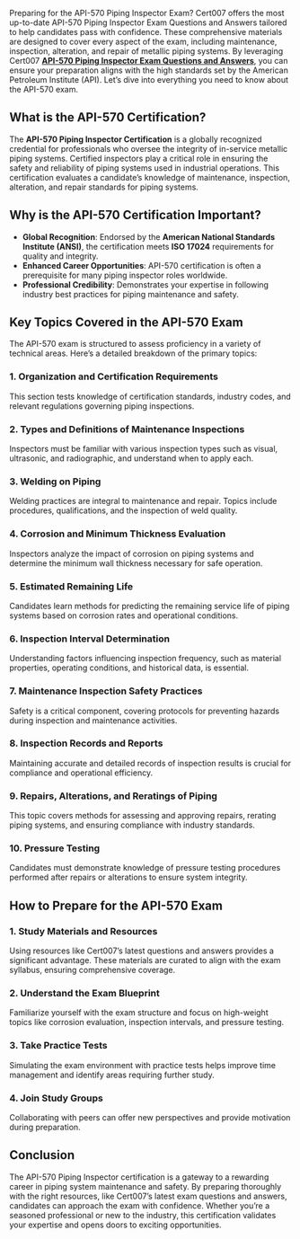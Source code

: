 <p>Preparing for the API-570 Piping Inspector Exam? Cert007 offers the most up-to-date API-570 Piping Inspector Exam Questions and Answers tailored to help candidates pass with confidence. These comprehensive materials are designed to cover every aspect of the exam, including maintenance, inspection, alteration, and repair of metallic piping systems. By leveraging Cert007 <a href="https://www.cert007.com/exam/api-570/"><strong>API-570 Piping Inspector Exam Questions and Answers</strong></a>, you can ensure your preparation aligns with the high standards set by the American Petroleum Institute (API). Let&rsquo;s dive into everything you need to know about the API-570 exam.</p>

<h2><strong>What is the API-570 Certification?</strong></h2>

<p>The <strong>API-570 Piping Inspector Certification</strong> is a globally recognized credential for professionals who oversee the integrity of in-service metallic piping systems. Certified inspectors play a critical role in ensuring the safety and reliability of piping systems used in industrial operations. This certification evaluates a candidate&rsquo;s knowledge of maintenance, inspection, alteration, and repair standards for piping systems.</p>

<h2><strong>Why is the API-570 Certification Important?</strong></h2>

<ul>
	<li><strong>Global Recognition</strong>: Endorsed by the <strong>American National Standards Institute (ANSI)</strong>, the certification meets <strong>ISO 17024</strong> requirements for quality and integrity.</li>
	<li><strong>Enhanced Career Opportunities</strong>: API-570 certification is often a prerequisite for many piping inspector roles worldwide.</li>
	<li><strong>Professional Credibility</strong>: Demonstrates your expertise in following industry best practices for piping maintenance and safety.</li>
</ul>

<h2><strong>Key Topics Covered in the API-570 Exam</strong></h2>

<p>The API-570 exam is structured to assess proficiency in a variety of technical areas. Here&rsquo;s a detailed breakdown of the primary topics:</p>

<h3><strong>1. Organization and Certification Requirements</strong></h3>

<p>This section tests knowledge of certification standards, industry codes, and relevant regulations governing piping inspections.</p>

<h3><strong>2. Types and Definitions of Maintenance Inspections</strong></h3>

<p>Inspectors must be familiar with various inspection types such as visual, ultrasonic, and radiographic, and understand when to apply each.</p>

<h3><strong>3. Welding on Piping</strong></h3>

<p>Welding practices are integral to maintenance and repair. Topics include procedures, qualifications, and the inspection of weld quality.</p>

<h3><strong>4. Corrosion and Minimum Thickness Evaluation</strong></h3>

<p>Inspectors analyze the impact of corrosion on piping systems and determine the minimum wall thickness necessary for safe operation.</p>

<h3><strong>5. Estimated Remaining Life</strong></h3>

<p>Candidates learn methods for predicting the remaining service life of piping systems based on corrosion rates and operational conditions.</p>

<h3><strong>6. Inspection Interval Determination</strong></h3>

<p>Understanding factors influencing inspection frequency, such as material properties, operating conditions, and historical data, is essential.</p>

<h3><strong>7. Maintenance Inspection Safety Practices</strong></h3>

<p>Safety is a critical component, covering protocols for preventing hazards during inspection and maintenance activities.</p>

<h3><strong>8. Inspection Records and Reports</strong></h3>

<p>Maintaining accurate and detailed records of inspection results is crucial for compliance and operational efficiency.</p>

<h3><strong>9. Repairs, Alterations, and Reratings of Piping</strong></h3>

<p>This topic covers methods for assessing and approving repairs, rerating piping systems, and ensuring compliance with industry standards.</p>

<h3><strong>10. Pressure Testing</strong></h3>

<p>Candidates must demonstrate knowledge of pressure testing procedures performed after repairs or alterations to ensure system integrity.</p>

<h2><strong>How to Prepare for the API-570 Exam</strong></h2>

<h3><strong>1. Study Materials and Resources</strong></h3>

<p>Using resources like Cert007&rsquo;s latest questions and answers provides a significant advantage. These materials are curated to align with the exam syllabus, ensuring comprehensive coverage.</p>

<h3><strong>2. Understand the Exam Blueprint</strong></h3>

<p>Familiarize yourself with the exam structure and focus on high-weight topics like corrosion evaluation, inspection intervals, and pressure testing.</p>

<h3><strong>3. Take Practice Tests</strong></h3>

<p>Simulating the exam environment with practice tests helps improve time management and identify areas requiring further study.</p>

<h3><strong>4. Join Study Groups</strong></h3>

<p>Collaborating with peers can offer new perspectives and provide motivation during preparation.</p>

<h2><strong>Conclusion</strong></h2>

<p>The API-570 Piping Inspector certification is a gateway to a rewarding career in piping system maintenance and safety. By preparing thoroughly with the right resources, like Cert007&rsquo;s latest exam questions and answers, candidates can approach the exam with confidence. Whether you&rsquo;re a seasoned professional or new to the industry, this certification validates your expertise and opens doors to exciting opportunities.</p>

<p><!-- notionvc: 2d35d748-f7f4-4a0a-9690-e44dd3f84809 --></p>
